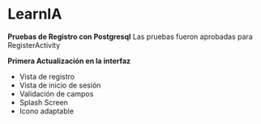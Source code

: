 # LearnIA

**Pruebas de Registro con Postgresql**
Las pruebas fueron aprobadas para RegisterActivity

**Primera Actualización en la interfaz**
 - Vista de registro
 - Vista de inicio de sesión
 - Validación de campos
 - Splash Screen
 - Icono adaptable

   
